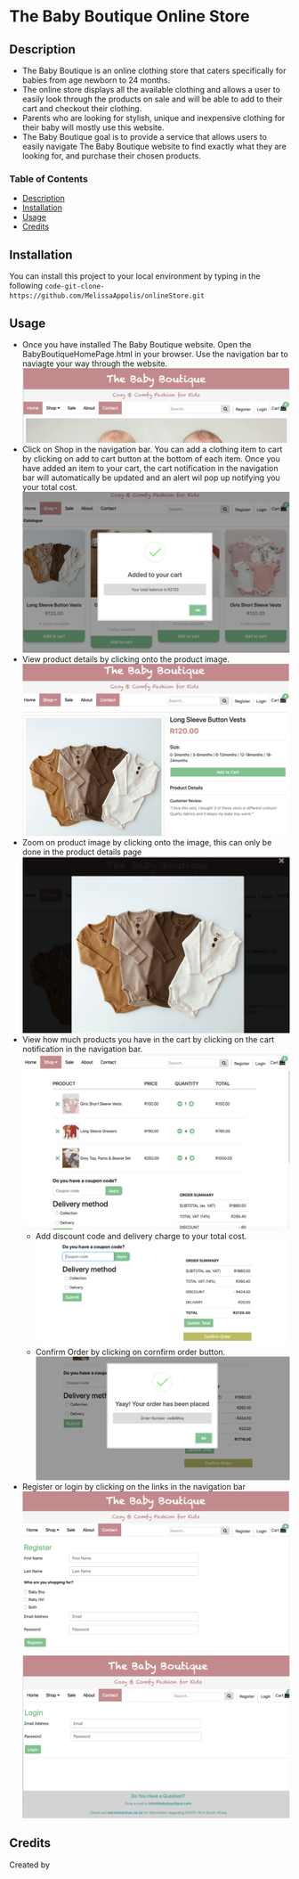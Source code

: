 # The Baby Boutique Online Store

## Description

* The Baby Boutique is an online clothing store that caters specifically for babies from age newborn to 24 months.
* The online store displays all the available clothing and allows a user to easily look through the products on sale and will be able to add to their cart and checkout their clothing.
* Parents who are looking for stylish, unique and inexpensive clothing for their baby will mostly use this website. 
* The Baby Boutique goal is to provide a service that allows users to easily navigate The Baby Boutique website to find exactly what they are looking for, and purchase their chosen products.

### Table of Contents
* [Description](#description)
* [Installation](#installation)
* [Usage](#usage)
* [Credits](#credits)

## Installation

You can install this project to your local environment by typing in the following `code-git-clone-https://github.com/MelissaAppolis/onlineStore.git`

## Usage

* Once you have installed The Baby Boutique website. Open the BabyBoutiqueHomePage.html in your browser. Use the navigation bar to naviagte your way through the website.
![Navigation Bar](/Images/Screenshots/navigationBarScreenshot.png)
* Click on Shop in the navigation bar. You can add a clothing item to cart by clicking on add to cart button at the bottom of each item. Once you have added an item to your cart, the cart notification in the navigation bar will automatically be updated and an alert wil pop up notifying you your total cost.
![Add to Cart](/Images/Screenshots/addToCartScreenshot.png)
* View product details by clicking onto the product image.
![Add to Cart](/Images/Screenshots/viewProductDetailsScreenshot.png)
* Zoom on product image by clicking onto the image, this can only be done in the product details page
![Add to Cart](/Images/Screenshots/viewProductImageScreenshot.png)
* View how much products you have in the cart by clicking on the cart notification in the navigation bar. 
![Add to Cart](/Images/Screenshots/productsInCart.png)
  * Add discount code and delivery charge to your total cost.
  ![Add to Cart](/Images/Screenshots/applyDiscountandDeliveryScreenshot.png)
  * Confirm Order by clicking on cornfirm order button.
  ![Add to Cart](/Images/Screenshots/confirmOrderScreenshot.png)
* Register or login by clicking on the links in the navigation bar
![Add to Cart](/Images/Screenshots/registerScreenshot.png)
![Add to Cart](/Images/Screenshots/loginScreenshot.png)

## Credits

Created by 

